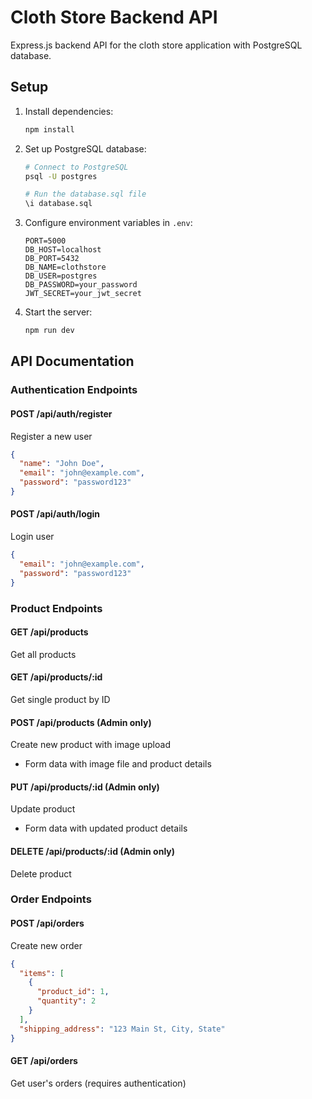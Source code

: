 # Cloth Store Backend API

Express.js backend API for the cloth store application with PostgreSQL database.

## Setup

1. Install dependencies:
   ```bash
   npm install
   ```

2. Set up PostgreSQL database:
   ```bash
   # Connect to PostgreSQL
   psql -U postgres
   
   # Run the database.sql file
   \i database.sql
   ```

3. Configure environment variables in `.env`:
   ```
   PORT=5000
   DB_HOST=localhost
   DB_PORT=5432
   DB_NAME=clothstore
   DB_USER=postgres
   DB_PASSWORD=your_password
   JWT_SECRET=your_jwt_secret
   ```

4. Start the server:
   ```bash
   npm run dev
   ```

## API Documentation

### Authentication Endpoints

#### POST /api/auth/register
Register a new user
```json
{
  "name": "John Doe",
  "email": "john@example.com",
  "password": "password123"
}
```

#### POST /api/auth/login
Login user
```json
{
  "email": "john@example.com",
  "password": "password123"
}
```

### Product Endpoints

#### GET /api/products
Get all products

#### GET /api/products/:id
Get single product by ID

#### POST /api/products (Admin only)
Create new product with image upload
- Form data with image file and product details

#### PUT /api/products/:id (Admin only)
Update product
- Form data with updated product details

#### DELETE /api/products/:id (Admin only)
Delete product

### Order Endpoints

#### POST /api/orders
Create new order
```json
{
  "items": [
    {
      "product_id": 1,
      "quantity": 2
    }
  ],
  "shipping_address": "123 Main St, City, State"
}
```

#### GET /api/orders
Get user's orders (requires authentication)